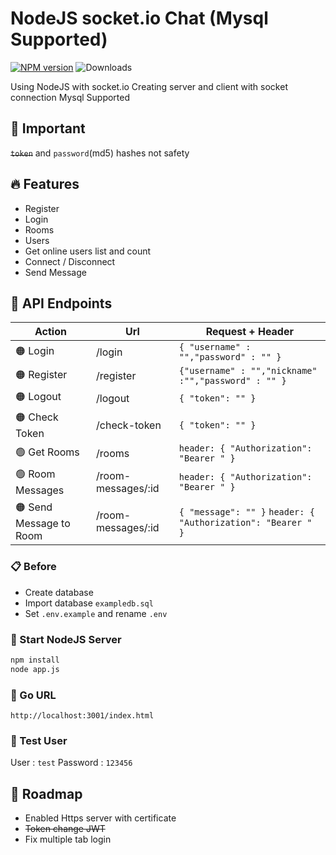 # NodeJS socket.io Chat (Mysql Supported)
[![NPM version](https://badge.fury.io/js/socketio-chat.svg)](https://www.npmjs.com/package/socket.io)
![Downloads](https://img.shields.io/npm/dm/socketio-chat.svg?style=flat)

Using NodeJS with socket.io
Creating server and client with socket connection
Mysql Supported

## 🚨 Important
~~`token`~~ and `password`(md5) hashes not safety

## 🔥 Features

- Register
- Login
- Rooms
- Users
- Get online users list and count
- Connect / Disconnect
- Send Message

## 📍 API Endpoints
| Action  | Url | Request + Header  |
| ------ | ------ | ------ |
| 🟠 Login | /login | `{ "username" : "","password" : "" }` | 
| 🟠 Register | /register | `{"username" : "","nickname" :"","password" : "" }` | 
| 🟠 Logout | /logout | `{ "token": "" }` | 
| 🟠 Check Token | /check-token  | `{ "token": "" }` |
| 🟢 Get Rooms | /rooms  | `header: { "Authorization": "Bearer " }` |
| 🟢 Room Messages | /room-messages/:id  | `header: { "Authorization": "Bearer " }` |
| 🟠 Send Message to Room | /room-messages/:id  | `{ "message": "" }` `header: { "Authorization": "Bearer " }` |

### 📋 Before
- Create database
- Import database `exampledb.sql`
- Set `.env.example` and rename `.env`

### 🏁 Start NodeJS Server

```bash
npm install
node app.js
```

### 🔗 Go URL
`http://localhost:3001/index.html`

### 🧪 Test User
User : `test`
Password : `123456`

## 🎯 Roadmap

- Enabled Https server with certificate
- ~~Token change JWT~~
- Fix multiple tab login








